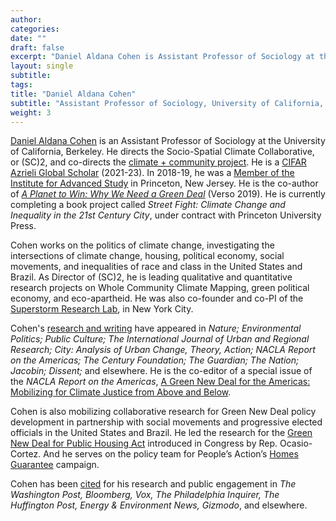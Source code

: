 ```yaml
---
author: 
categories:
date: ""
draft: false
excerpt: "Daniel Aldana Cohen is Assistant Professor of Sociology at the University of California, Berkeley. He directs the Socio-Spatial Climate Collaborative, or (SC)2, and co-directs the climate + community project"
layout: single
subtitle: 
tags:
title: "Daniel Aldana Cohen"
subtitle: "Assistant Professor of Sociology, University of California, Berkeley"
weight: 3
---
```


[Daniel Aldana Cohen](https://sociology.berkeley.edu/faculty/daniel-aldana-cohen) is an Assistant Professor of Sociology at the University of California, Berkeley. He directs the Socio-Spatial Climate Collaborative, or (SC)2, and co-directs the [climate + community project](http://climateandcommunity.org/). He is a [CIFAR Azrieli Global Scholar](https://cifar.ca/cifarnews/2021/05/26/meet-the-newest-cifar-azrieli-global-scholars-nineteen-outstanding-early-career-researchers-to-join-six-cifar-research-programs/) (2021-23). In 2018-19, he was a [Member of the Institute for Advanced Study](https://www.ias.edu/scholars/daniel-aldana-cohen) in Princeton, New Jersey. He is the co-author of [*A Planet to Win: Why We Need a Green Deal*](https://www.versobooks.com/books/3107-a-planet-to-win) (Verso 2019). He is currently completing a book project called *Street Fight: Climate Change and Inequality in the 21st Century City*, under contract with Princeton University Press.

Cohen works on the politics of climate change, investigating the intersections of climate change, housing, political economy, social movements, and inequalities of race and class in the United States and Brazil. As Director of (SC)2, he is leading qualitative and quantitative research projects on Whole Community Climate Mapping, green political economy, and eco-apartheid. He was also co-founder and co-PI of the [Superstorm Research Lab](https://superstormresearchlab.org/), in New York City. 

Cohen's [research and writing](https://aldanacohen.com/journalism-and-essays/) have appeared in *Nature; Environmental Politics; Public Culture; The International Journal of Urban and Regional Research; City: Analysis of Urban Change, Theory, Action; NACLA Report on the Americas; The Century Foundation; The Guardian; The Nation; Jacobin; Dissent;* and elsewhere. He is the co-editor of a special issue of the *NACLA Report on the Americas*, [A Green New Deal for the Americas: Mobilizing for Climate Justice from Above and Below](https://www.tandfonline.com/toc/rnac20/current).

Cohen is also mobilizing collaborative research for Green New Deal policy development in partnership with social movements and progressive elected officials in the United States and Brazil. He led the research for the [Green New Deal for Public Housing Act](https://www.climateandcommunity.org/a-gnd-for-public-housing) introduced in Congress by Rep. Ocasio-Cortez. And he serves on the policy team for People’s Action’s [Homes Guarantee](http://www.homesguarantee.com/) campaign. 

Cohen has been [cited](https://aldanacohen.com/media/) for his research and public engagement in *The Washington Post, Bloomberg, Vox, The Philadelphia Inquirer, The Huffington Post, Energy & Environment News, Gizmodo*, and elsewhere. 